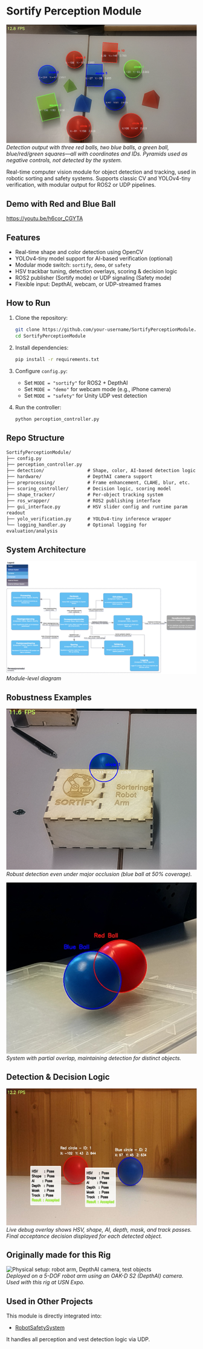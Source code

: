 # Sortify Perception Module

![Multi-object and class detection, pyramids ignored as control objects](media/demo.png)
*Detection output with three red balls, two blue balls, a green ball, blue/red/green squares—all with coordinates and IDs. Pyramids used as negative controls, not detected by the system.*

Real-time computer vision module for object detection and tracking, used in robotic sorting and safety systems. Supports classic CV and YOLOv4-tiny verification, with modular output for ROS2 or UDP pipelines.


## Demo with Red and Blue Ball

https://youtu.be/h6cor_CGYTA


## Features

- Real-time shape and color detection using OpenCV  
- YOLOv4-tiny model support for AI-based verification (optional)  
- Modular mode switch: `sortify`, `demo`, or `safety`  
- HSV trackbar tuning, detection overlays, scoring & decision logic  
- ROS2 publisher (Sortify mode) or UDP signaling (Safety mode)  
- Flexible input: DepthAI, webcam, or UDP-streamed frames  


## How to Run

1. Clone the repository:
   ```bash
   git clone https://github.com/your-username/SortifyPerceptionModule.git
   cd SortifyPerceptionModule
   ```

2. Install dependencies:
   ```bash
   pip install -r requirements.txt
   ```

3. Configure `config.py`:
   - Set `MODE = "sortify"` for ROS2 + DepthAI
   - Set `MODE = "demo"` for webcam mode (e.g., iPhone camera)
   - Set `MODE = "safety"` for Unity UDP vest detection

4. Run the controller:
   ```bash
   python perception_controller.py
   ```


## Repo Structure

```
SortifyPerceptionModule/
├── config.py
├── perception_controller.py
├── detection/                # Shape, color, AI-based detection logic
├── hardware/                 # DepthAI camera support
├── preprocessing/            # Frame enhancement, CLAHE, blur, etc.
├── scoring_controller/       # Decision logic, scoring model
├── shape_tracker/            # Per-object tracking system
├── ros_wrapper/              # ROS2 publishing interface
├── gui_interface.py          # HSV slider config and runtime param readout
├── yolo_verification.py      # YOLOv4-tiny inference wrapper
└── logging_handler.py        # Optional logging for evaluation/analysis
```


## System Architecture

![Perception module C4 diagram](media/diagram.png)
*Module-level diagram*


## Robustness Examples

![Occlusion test: blue ball 50% covered](media/occlusion2.png)
*Robust detection even under major occlusion (blue ball at 50% coverage).*

![Occlusion test: red and blue balls partially overlapping](media/occlusion.jpg)
*System with partial overlap, maintaining detection for distinct objects.*


## Detection & Decision Logic

![System scoring and acceptance overlay](media/decision.png)  
*Live debug overlay shows HSV, shape, AI, depth, mask, and track passes. Final acceptance decision displayed for each detected object.*


## Originally made for this Rig

![Physical setup: robot arm, DepthAI camera, test objects](media/setup.png)  
*Deployed on a 5-DOF robot arm using an OAK-D S2 (DepthAI) camera. Used with this rig at USN Expo.*


## Used in Other Projects

This module is directly integrated into:  
- [RobotSafetySystem](https://github.com/azichi/projecthub/RobotSafetySystem)

It handles all perception and vest detection logic via UDP.
